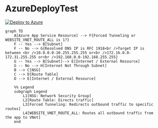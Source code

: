 # AzureDeployTest

[![Deploy to Azure](https://aka.ms/deploytoazurebutton)](https://portal.azure.com/#create/Microsoft.Template/uri/https%3A%2F%2Fraw.githubusercontent.com%2Fmatt5689%2FAzureDeployTest%2Fmain%2Fazuredeploy.json)


```mermaid
graph TD
    A[Azure App Service Resource] --> F{Forced Tunneling or WEBSITE_VNET_ROUTE_ALL is 1?}
    F -- Yes --> B[Subnet]
    F -- No --> G{Resolved DNS IP is RFC 1918<br />Target IP is between <br />10.0.0.0-10.255.255.255 or<br />172.16.0.0-172.31.255.255 or<br />192.168.0.0-192.168.255.255}
    G -- Yes --> B[Subnet]--> E[Internet / External Resource]
    G -- No --> H[Internet Not Through Subnet]
    B --> C[NSG]
    C --> D[Route Table]
    D --> E[Internet / External Resource]

    %% Legend
    subgraph Legend
        L1[NSG: Network Security Group]
        L2[Route Table: Directs traffic]
        L3[Forced Tunneling: Redirects outbound traffic to specific routes]
        L4[WEBSITE_VNET_ROUTE_ALL: Routes all outbound traffic from the app to VNet]
    end
```
